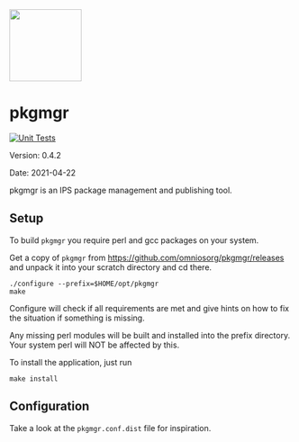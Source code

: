 <img src="https://www.omnios.org/OmniOSce_logo.svg" height="128">

pkgmgr
=========

[![Unit Tests](https://github.com/omniosorg/pkgmgr/workflows/Unit%20Tests/badge.svg?branch=master&event=push)](https://github.com/omniosorg/pkgmgr/actions?query=workflow%3A%22Unit+Tests%22)

Version: 0.4.2

Date: 2021-04-22

pkgmgr is an IPS package management and publishing tool.

Setup
-----

To build `pkgmgr` you require perl and gcc packages on your
system.

Get a copy of `pkgmgr` from https://github.com/omniosorg/pkgmgr/releases
and unpack it into your scratch directory and cd there.

    ./configure --prefix=$HOME/opt/pkgmgr
    make

Configure will check if all requirements are met and give
hints on how to fix the situation if something is missing.

Any missing perl modules will be built and installed into the prefix
directory. Your system perl will NOT be affected by this.

To install the application, just run

    make install

Configuration
-------------

Take a look at the `pkgmgr.conf.dist` file for inspiration.
